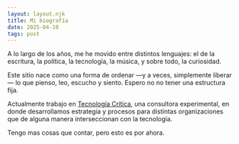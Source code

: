 ```yaml
---
layout: layout.njk
title: Mi biografía
date: 2025-04-10
tags: post
---
```


A lo largo de los años, me he movido entre distintos lenguajes: el de la escritura, la política, la tecnología, la música, y sobre todo, la curiosidad.

Este sitio nace como una forma de ordenar —y a veces, simplemente liberar— lo que pienso, leo, escucho y siento. Espero no no tener una estructura fija.

Actualmente trabajo en [Tecnología Crítica](https://criti.ca/), una consultora experimental, en donde desarrollamos estrategia y procesos para distintas organizaciones que de alguna manera interseccionan con la tecnología.

Tengo mas cosas que contar, pero esto es por ahora.




